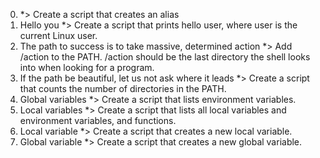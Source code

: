 0. <o> *> Create a script that creates an alias
1. Hello you *> Create a script that prints hello user, where user is the current Linux user.
2. The path to success is to take massive, determined action *> Add /action to the PATH. /action should be the last directory the shell looks into when looking for a program.
3. If the path be beautiful, let us not ask where it leads *> Create a script that counts the number of directories in the PATH.
4. Global variables *> Create a script that lists environment variables.
5. Local variables *> Create a script that lists all local variables and environment variables, and functions.
6. Local variable *> Create a script that creates a new local variable.
7. Global variable *> Create a script that creates a new global variable.
